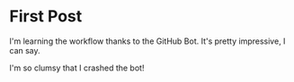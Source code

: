 # First Post

I'm learning the workflow thanks to the GitHub Bot.  It's pretty impressive, I can say.

I'm so clumsy that
I crashed the bot!
